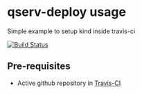 # qserv-deploy usage

Simple example to setup kind inside travis-ci

[![Build
Status](https://travis-ci.org/fjammes/kind-travis-ci.svg?branch=master)](https://travis-ci.org/fjammes/kind-travis-ci)

## Pre-requisites

* Active github repository in [Travis-CI](https://travis-ci.org/fjammes/kind-travis-ci)
